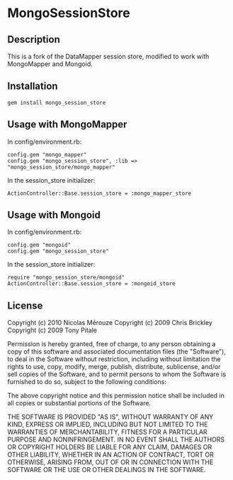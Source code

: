 # MongoSessionStore

## Description

This is a fork of the DataMapper session store, modified to work with MongoMapper and Mongoid.

## Installation

    gem install mongo_session_store

## Usage with MongoMapper

In config/environment.rb:

    config.gem "mongo_mapper"
    config.gem "mongo_session_store", :lib => "mongo_session_store/mongo_mapper"

In the session_store initializer:

    ActionController::Base.session_store = :mongo_mapper_store

## Usage with Mongoid

In config/environment.rb:

    config.gem "mongoid"
    config.gem "mongo_session_store"

In the session_store initializer:

    require "mongo_session_store/mongoid"
    ActionController::Base.session_store = :mongoid_store

## License

Copyright (c) 2010 Nicolas Mérouze
Copyright (c) 2009 Chris Brickley
Copyright (c) 2009 Tony Pitale

Permission is hereby granted, free of charge, to any person
obtaining a copy of this software and associated documentation
files (the "Software"), to deal in the Software without
restriction, including without limitation the rights to use,
copy, modify, merge, publish, distribute, sublicense, and/or sell
copies of the Software, and to permit persons to whom the
Software is furnished to do so, subject to the following
conditions:

The above copyright notice and this permission notice shall be
included in all copies or substantial portions of the Software.

THE SOFTWARE IS PROVIDED "AS IS", WITHOUT WARRANTY OF ANY KIND,
EXPRESS OR IMPLIED, INCLUDING BUT NOT LIMITED TO THE WARRANTIES
OF MERCHANTABILITY, FITNESS FOR A PARTICULAR PURPOSE AND
NONINFRINGEMENT. IN NO EVENT SHALL THE AUTHORS OR COPYRIGHT
HOLDERS BE LIABLE FOR ANY CLAIM, DAMAGES OR OTHER LIABILITY,
WHETHER IN AN ACTION OF CONTRACT, TORT OR OTHERWISE, ARISING
FROM, OUT OF OR IN CONNECTION WITH THE SOFTWARE OR THE USE OR
OTHER DEALINGS IN THE SOFTWARE.
